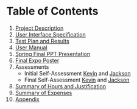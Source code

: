 # Table of Contents
1. [Project Description](Project-Description.md)
2. [User Interface Specification](User-Interface-Specification.pdf)
3. [Test Plan and Results](Assignments/Test-Plan.pdf)
4. [User Manual](User-Guide.md)
5. [Spring Final PPT Presentation](Assignments/Senior-Project-Final-Presentation_MediStore-Manager.pdf)
6. [Final Expo Poster](Assignments/Senior-Design-Poster_MediStore-Manager.pdf)
7. Assessments
     - Initial Self-Assessment [Kevin](Assignments/Essays/CapstoneAssessment_KevinSherman.pdf) and [Jackson](Assignments/Essays/Individual_Capstone_Assessment_JacksonRodgers.pdf)
     - Final Self-Assessment [Kevin]() and [Jackson](Assignments/Essays/Final_Capstone_Self-Assessment_JacksonRodgers.pdf)
8. [Summary of Hours and Justification](Summary-of-Hours.md)
9. [Summary of Expenses](Summary-of-Expenses.md)
10. [Appendix](Appendix.md)
